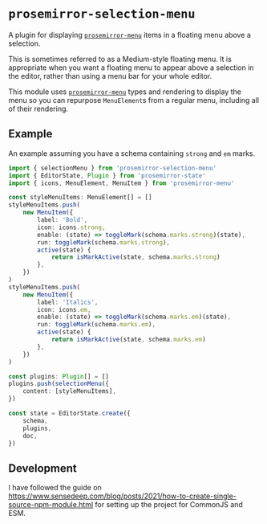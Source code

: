 # `prosemirror-selection-menu`

A plugin for displaying [`prosemirror-menu`](https://github.com/ProseMirror/prosemirror-menu) items in a floating menu above a selection.

This is sometimes referred to as a Medium-style floating menu. It is appropriate when you want a floating menu to appear above a selection in the editor,
rather than using a menu bar for your whole editor.

This module uses [`prosemirror-menu`](https://github.com/ProseMirror/prosemirror-menu) types and rendering to display the menu so you can repurpose
`MenuElement`s from a regular menu, including all of their rendering.

## Example

An example assuming you have a schema containing `strong` and `em` marks.

```typescript
import { selectionMenu } from 'prosemirror-selection-menu'
import { EditorState, Plugin } from 'prosemirror-state'
import { icons, MenuElement, MenuItem } from 'prosemirror-menu'

const styleMenuItems: MenuElement[] = []
styleMenuItems.push(
	new MenuItem({
		label: 'Bold',
		icon: icons.strong,
		enable: (state) => toggleMark(schema.marks.strong)(state),
		run: toggleMark(schema.marks.strong),
		active(state) {
			return isMarkActive(state, schema.marks.strong)
		},
	})
)
styleMenuItems.push(
	new MenuItem({
		label: 'Italics',
		icon: icons.em,
		enable: (state) => toggleMark(schema.marks.em)(state),
		run: toggleMark(schema.marks.em),
		active(state) {
			return isMarkActive(state, schema.marks.em)
		},
	})
)

const plugins: Plugin[] = []
plugins.push(selectionMenu({
	content: [styleMenuItems],
})

const state = EditorState.create({
	schema,
	plugins,
	doc,
})
```

## Development

I have followed the guide on https://www.sensedeep.com/blog/posts/2021/how-to-create-single-source-npm-module.html for setting
up the project for CommonJS and ESM.
